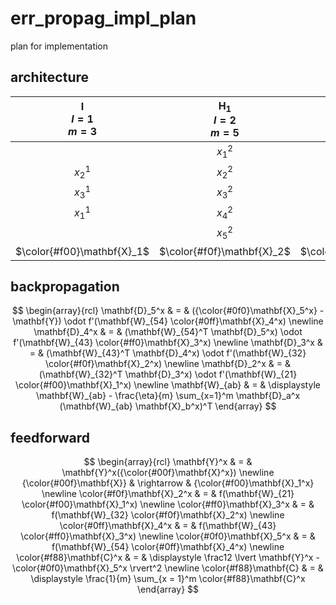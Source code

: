 # err_propag_impl_plan
plan for implementation

## architecture
$\mathbf{I}$<br>$l=1$<br>$m=3$ | $\mathbf{H}_1$<br>$l = 2$<br>$m=5$ | $\mathbf{H}_2$<br>$l = 3$<br>$m=4$ | $\mathbf{H}_3$<br>$l = 4$<br>$m=3$ | $\mathbf{O}$<br>$l=5$<br>$m=2$
:-: | :-: | :-: | :-:| :-:
&nbsp;  | $x_1^2$ | $x_1^3$ | $x_1^4$ | &nbsp;
$x_2^1$ | $x_2^2$ | $x_2^3$ | &nbsp;  | $x_1^5$
$x_3^1$ | $x_3^2$ | &nbsp;  | $x_2^4$ | &nbsp;
$x_1^1$ | $x_4^2$ | $x_3^3$ | &nbsp;  | $x_2^5$
&nbsp;  | $x_5^2$ | $x_4^3$ | $x_1^4$ | &nbsp;
$\color{#f00}\mathbf{X}_1$ | $\color{#f0f}\mathbf{X}_2$ | $\color{#ff0}\mathbf{X}_3$ | $\color{#0ff}\mathbf{X}_4$ | $\color{#0f0}\mathbf{X}_5$


## backpropagation

$$
\begin{array}{rcl}
\mathbf{D}_5^x & = & ({\color{#0f0}\mathbf{X}_5^x} - \mathbf{Y}) \odot f'(\mathbf{W}_{54} \color{#0ff}\mathbf{X}_4^x) \newline
\mathbf{D}_4^x & = & (\mathbf{W}_{54}^T \mathbf{D}_5^x) \odot f'(\mathbf{W}_{43} \color{#ff0}\mathbf{X}_3^x) \newline
\mathbf{D}_3^x & = & (\mathbf{W}_{43}^T \mathbf{D}_4^x) \odot f'(\mathbf{W}_{32} \color{#f0f}\mathbf{X}_2^x) \newline
\mathbf{D}_2^x & = & (\mathbf{W}_{32}^T \mathbf{D}_3^x) \odot f'(\mathbf{W}_{21} \color{#f00}\mathbf{X}_1^x) \newline
\mathbf{W}_{ab} & = & \displaystyle \mathbf{W}_{ab} - \frac{\eta}{m} \sum_{x=1}^m \mathbf{D}_a^x (\mathbf{W}_{ab} \mathbf{X}_b^x)^T
\end{array}
$$


## feedforward
$$
\begin{array}{rcl}
\mathbf{Y}^x & = & \mathbf{Y}^x({\color{#00f}\mathbf{X}^x}) \newline
{\color{#00f}\mathbf{X}} & \rightarrow & {\color{#f00}\mathbf{X}_1^x} \newline
\color{#f0f}\mathbf{X}_2^x & = & f(\mathbf{W}_{21} \color{#f00}\mathbf{X}_1^x) \newline
\color{#ff0}\mathbf{X}_3^x & = & f(\mathbf{W}_{32} \color{#f0f}\mathbf{X}_2^x) \newline
\color{#0ff}\mathbf{X}_4^x & = & f(\mathbf{W}_{43} \color{#ff0}\mathbf{X}_3^x) \newline
\color{#0f0}\mathbf{X}_5^x & = & f(\mathbf{W}_{54} \color{#0ff}\mathbf{X}_4^x) \newline
\color{#f88}\mathbf{C}^x & = & \displaystyle \frac12 \lvert \mathbf{Y}^x - \color{#0f0}\mathbf{X}_5^x \rvert^2 \newline
\color{#f88}\mathbf{C} & = & \displaystyle \frac{1}{m} \sum_{x = 1}^m \color{#f88}\mathbf{C}^x
\end{array}
$$